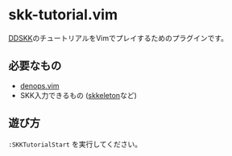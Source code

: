 # skk-tutorial.vim

[DDSKK](https://github.com/skk-dev/ddskk)のチュートリアルをVimでプレイするためのプラグインです。

## 必要なもの

- [denops.vim](https://github.com/vim-denops/denops.vim)
- SKK入力できるもの ([skkeleton](https://github.com/vim-skk/skkeleton)など)

## 遊び方

`:SKKTutorialStart` を実行してください。
